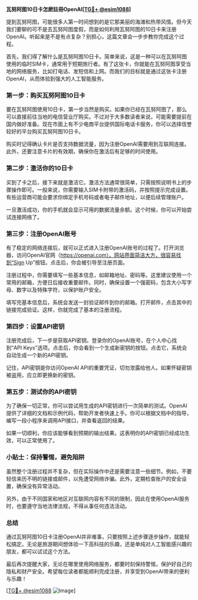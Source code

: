 **瓦努阿图10日卡怎麽註冊OpenAI[[TG💪+ @esim1088](https://t.me/s/esim1088)]**

提到瓦努阿图，可能很多人第一时间想到的是它那美丽的海滩和热带风情。但今天我们要聊的可不是去瓦努阿图度假，而是如何利用瓦努阿图的10日卡来注册OpenAI。听起来是不是有点复杂？别担心，这篇文章会一步步教你完成这个过程。

首先，我们得了解什么是瓦努阿图10日卡。简单来说，这是一种可以在瓦努阿图使用的临时SIM卡，通常用于短期旅行者。有了这张卡，你就能在瓦努阿图享受当地的网络服务，比如打电话、发短信和上网。而我们的目标就是通过这张卡注册OpenAI，从而体验到强大的人工智能服务。

### 第一步：购买瓦努阿图10日卡

要在瓦努阿图使用10日卡，第一步当然是购买。如果你已经在瓦努阿图了，那么可以直接前往当地的电信营业厅购买。不过对于大多数读者来说，可能需要提前在国内做好准备。现在市面上有不少电商平台提供国际电话卡服务，你可以选择信誉较好的平台购买瓦努阿图10日卡。

购买时记得确认卡片是否支持数据流量，因为注册OpenAI需要用到互联网连接。此外，还要注意卡片的有效期，确保你在激活后有足够的时间使用。

### 第二步：激活你的10日卡

买到了卡之后，接下来就是激活它。激活方法通常很简单，只需按照说明书上的步骤操作即可。一般来说，你需要输入SIM卡附带的激活码，并按照提示完成设置。有些运营商可能会要求你绑定手机号码或者电子邮件地址，以便后续管理账户。

一旦激活成功，你的手机就会显示可用的数据流量余额。这个时候，你可以开始尝试连接网络了。

### 第三步：注册OpenAI账号

有了稳定的网络连接后，就可以正式进入注册OpenAI账号的过程了。打开浏览器，访问OpenAI官网（https://openai.com）。网站界面简洁大方，很容易找到“Sign Up”按钮。点击后，你会被引导至注册页面。

注册过程中，你需要填写一些基本信息，如邮箱地址、密码等。这里建议使用一个常用的邮箱，方便日后接收重要邮件。同时，确保设置一个强密码，包含大小写字母、数字以及特殊字符，以保护账户安全。

填写完基本信息后，系统会发送一封验证邮件到你的邮箱。打开邮件，点击其中的链接完成验证。这样，你就完成了基本的注册流程。

### 第四步：设置API密钥

注册完成后，下一步是获取API密钥。登录你的OpenAI账号，在个人中心找到“API Keys”选项。点击后，你会看到一个生成新密钥的按钮。点击它，系统会自动生成一个新的API密钥。

记住，API密钥是你访问OpenAI API的重要凭证，切勿泄露给他人。如果怀疑密钥被盗用，应立即更换新的密钥。

### 第五步：测试你的API密钥

为了确保一切正常，你可以尝试用生成的API密钥进行一次简单的测试。OpenAI提供了详细的文档和示例代码，帮助开发者快速上手。你可以根据文档中的指导，编写一段小程序来调用API接口，并查看返回的结果。

如果一切顺利，你应该能够看到预期的输出结果。这表明你的API密钥已经成功生效，可以正常使用了。

### 小贴士：保持警惕，避免陷阱

虽然整个注册过程并不复杂，但在实际操作中还是需要注意一些细节。例如，不要轻信来历不明的链接或邮件，以免遭受网络诈骗。此外，定期检查账户的安全设置，确保没有异常活动。

另外，由于不同国家和地区对互联网内容有不同的限制，因此在使用OpenAI服务时，也要遵守当地法律法规，不得从事任何违法活动。

### 总结

通过瓦努阿图10日卡注册OpenAI并非难事，只要按照上述步骤逐步操作，就能轻松搞定。无论是旅游期间想体验一下高科技的乐趣，还是单纯对人工智能感兴趣的朋友，都可以试试这个方法。

最后再次提醒大家，无论在哪里使用网络服务，都要时刻保持警惕，保护好自己的隐私和财产安全。希望每位读者都能顺利完成注册，并享受到OpenAI带来的便利与乐趣！

[[TG💪+ @esim1088](https://t.me/s/esim1088) ![Image](https://i.postimg.cc/4NQfJmqS/Snipaste-2025-05-13-00-14-12.png)]
